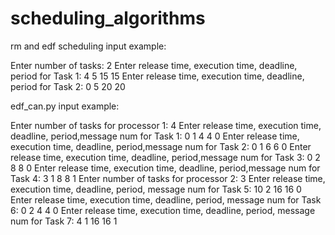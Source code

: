 # scheduling_algorithms

rm and edf scheduling input example:

Enter number of tasks: 2
Enter release time, execution time, deadline, period for Task 1: 4 5 15 15
Enter release time, execution time, deadline, period for Task 2: 0 5 20 20



edf_can.py input example:

Enter number of tasks for processor 1: 4
Enter release time, execution time, deadline, period,message num for Task 1: 0 1 4 4 0
Enter release time, execution time, deadline, period,message num for Task 2: 0 1 6 6 0
Enter release time, execution time, deadline, period,message num for Task 3: 0 2 8 8 0
Enter release time, execution time, deadline, period,message num for Task 4: 3 1 8 8 1
Enter number of tasks for processor 2: 3
Enter release time, execution time, deadline, period, message num for Task 5: 10 2 16 16 0
Enter release time, execution time, deadline, period, message num for Task 6: 0 2 4 4 0
Enter release time, execution time, deadline, period, message num for Task 7: 4 1 16 16 1
